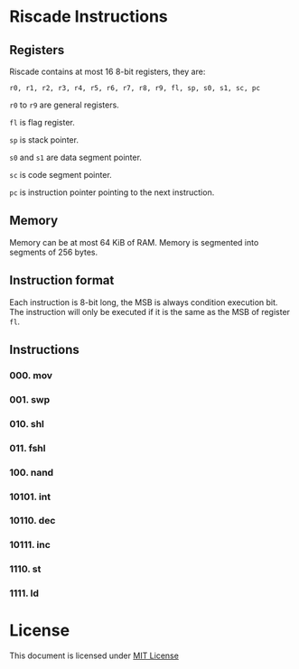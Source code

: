 # Riscade Instructions

## Registers

Riscade contains at most 16 8-bit registers, they are:

```
r0, r1, r2, r3, r4, r5, r6, r7, r8, r9, fl, sp, s0, s1, sc, pc
```

`r0` to `r9` are general registers.

`fl` is flag register.

`sp` is stack pointer.

`s0` and `s1` are data segment pointer.

`sc` is code segment pointer.

`pc` is instruction pointer pointing to the next instruction.

## Memory

Memory can be at most 64 KiB of RAM. Memory is segmented into segments of 256 bytes.

## Instruction format

Each instruction is 8-bit long, the MSB is always condition execution bit. The instruction will only be executed if it is the same as the MSB of register `fl`.

## Instructions

### 000. mov

### 001. swp

### 010. shl

### 011. fshl

### 100. nand

### 10101. int

### 10110. dec

### 10111. inc

### 1110. st

### 1111. ld

# License

This document is licensed under [MIT License](https://github.com/m13253/riscade/blob/master/COPYING)

